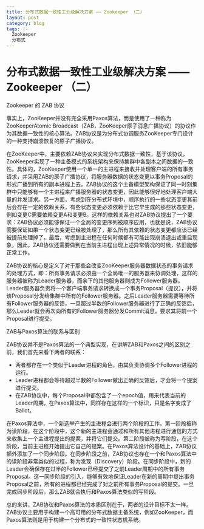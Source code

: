 ```yaml
---
title: 分布式数据一致性工业级解决方案 —— Zookeeper （二）
layout: post
category: blog
tags: |-
  Zookeeper
  分布式
---
```


# 分布式数据一致性工业级解决方案 —— Zookeeper （二）

Zookeeper 的 ZAB 协议 



事实上，ZooKeeper并没有完全采用Paxos算法，而是使用了一种称为ZooKeeperAtomic Broadcast（ZAB，ZooKeeper原子消息广播协议）的协议作为其数据一致性的核心算法。ZAB协议是为分布式协调服务ZooKeeper专门设计的一种支持崩溃恢复的原子广播协议。 



在ZooKeeper中，主要依赖ZAB协议来实现分布式数据一致性，基于该协议，ZooKeeper实现了一种主备模式的系统架构来保持集群中各副本之间数据的一致性。具体的，ZooKeeper使用一个单一的主进程来接收并处理客户端的所有事务请求，并采用ZAB的原子广播协议，将服务器数据的状态变更以事务Proposal的形式广播到所有的副本进程上去。ZAB协议的这个主备模型架构保证了同一时刻集群中只能够有一个主进程来广播服务器的状态变更，因此能够很好地处理客户端大量的并发请求。另一方面，考虑到在分布式环境中，顺序执行的一些状态变更其前后会存在一定的依赖关系，有些状态变更必须依赖于比它早生成的那些状态变更，例如变更C需要依赖变更A和变更B。这样的依赖关系也对ZAB协议提出了一个要求：ZAB协议必须能够保证一个全局的变更序列被顺序应用，也就是说，ZAB协议需要保证如果一个状态变更已经被处理了，那么所有其依赖的状态变更都应该已经被提前处理掉了。最后，考虑到主进程在任何时候都有可能出现崩溃退出或重启现象，因此，ZAB协议还需要做到在当前主进程出现上述异常情况的时候，依旧能够正常工作。 



ZAB协议的核心是定义了对于那些会改变ZooKeeper服务器数据状态的事务请求的处理方式，即：所有事务请求必须由一个全局唯一的服务器来协调处理，这样的服务器被称为Leader服务器，而余下的其他服务器则成为Follower服务器。Leader服务器负责将一个客户端事务请求转换成一个事务Proposal（提议），并将该Proposal分发给集群中所有的Follower服务器。之后Leader服务器需要等待所有Follower服务器的反馈，一旦超过半数的Follower服务器进行了正确的反馈后，那么Leader就会再次向所有的Follower服务器分发Commit消息，要求其将前一个Proposal进行提交。



 ZAB与Paxos算法的联系与区别 



ZAB协议并不是Paxos算法的一个典型实现，在讲解ZAB和Paxos之间的区别之前，我们首先来看下两者的联系：

* 两者都存在一个类似于Leader进程的角色，由其负责协调多个Follower进程的运行。    
*  Leader进程都会等待超过半数的Follower做出正确的反馈后，才会将一个提案进行提交。    
*  在ZAB协议中，每个Proposal中都包含了一个epoch值，用来代表当前的Leader周期，在Paxos算法中，同样存在这样的一个标识，只是名字变成了Ballot。 



在Paxos算法中，一个新选举产生的主进程会进行两个阶段的工作。第一阶段被称为读阶段，在这个阶段中，这个新的主进程会通过和所有其他进程进行通信的方式来收集上一个主进程提出的提案，并将它们提交。第二阶段被称为写阶段，在这个阶段，当前主进程开始提出它自己的提案。在Paxos算法设计的基础上，ZAB协议额外添加了一个同步阶段。在同步阶段之前，ZAB协议也存在一个和Paxos算法中的读阶段非常类似的过程，称为发现（Discovery）阶段。在同步阶段中，新的Leader会确保存在过半的Follower已经提交了之前Leader周期中的所有事务Proposal。这一同步阶段的引入，能够有效地保证Leader在新的周期中提出事务Proposal之前，所有的进程都已经完成了对之前所有事务Proposal的提交。一旦完成同步阶段后，那么ZAB就会执行和Paxos算法类似的写阶段。 



总的来讲，ZAB协议和Paxos算法的本质区别在于，两者的设计目标不太一样。ZAB协议主要用于构建一个高可用的分布式数据主备系统，例如ZooKeeper，而Paxos算法则是用于构建一个分布式的一致性状态机系统。